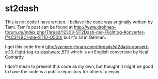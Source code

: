 # st2dash
This is not code I have written.  I believe the code was originally written by Tami. Tami's post can be found at http://www.drohnen-forum.de/index.php/Thread/12303-ST2Dash-der-Flightlog-Konverter-f%C3%BCr-die-ST10-Q500/ but it's all in German.

I got this code from http://yuneec-forum.com/threads/st2dash-convert-st10-flight-log-to-dashware.511/ which is an English conversion by Neal Conrardy

I don't mean to present this code as my own, but thought it might be good to have the code is a public repository for others to enjoy.
